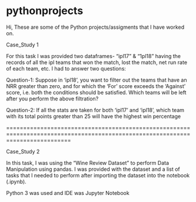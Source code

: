 # pythonprojects

Hi, These are some of the Python projects/assigments that I have worked on. 

Case_Study 1

For this task I was provided two dataframes- “ipl17” & “1pl18” having the records of all the ipl teams that won the match, lost the match, net run rate of each team, etc. I had to answer two questions:

Question-1: Suppose in ‘ipl18’, you want to filter out the teams that have an NRR greater than zero, and for which the ‘For’ score exceeds the ‘Against’ score, i.e. both the conditions should be satisfied. Which teams will be left after you perform the above filtration?

Question-2: If all the stats are taken for both ‘ipl17’ and ‘ipl18’, which team with its total points greater than 25 will have the highest win percentage

===============================================================================================================================

Case_Study 2

In this task, I was using the “Wine Review Dataset” to perform Data Manipulation using pandas. I was provided with the dataset and a list of tasks that I needed to perform after importing the dataset into the notebook (.ipynb).

Python 3 was used and IDE was Jupyter Notebook
